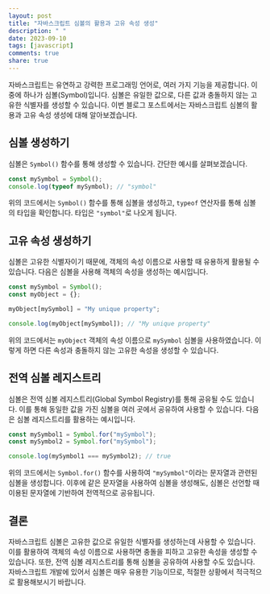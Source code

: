 ```yaml
---
layout: post
title: "자바스크립트 심볼의 활용과 고유 속성 생성"
description: " "
date: 2023-09-10
tags: [javascript]
comments: true
share: true
---
```


자바스크립트는 유연하고 강력한 프로그래밍 언어로, 여러 가지 기능을 제공합니다. 이 중에 하나가 심볼(Symbol)입니다. 
심볼은 유일한 값으로, 다른 값과 충돌하지 않는 고유한 식별자를 생성할 수 있습니다. 이번 블로그 포스트에서는 자바스크립트 심볼의 활용과 고유 속성 생성에 대해 알아보겠습니다.

## 심볼 생성하기
심볼은 `Symbol()` 함수를 통해 생성할 수 있습니다. 간단한 예시를 살펴보겠습니다.

```javascript
const mySymbol = Symbol();
console.log(typeof mySymbol); // "symbol"
```

위의 코드에서는 `Symbol()` 함수를 통해 심볼을 생성하고, `typeof` 연산자를 통해 심볼의 타입을 확인합니다. 타입은 `"symbol"`로 나오게 됩니다.

## 고유 속성 생성하기
심볼은 고유한 식별자이기 때문에, 객체의 속성 이름으로 사용할 때 유용하게 활용될 수 있습니다. 다음은 심볼을 사용해 객체의 속성을 생성하는 예시입니다.

```javascript
const mySymbol = Symbol();
const myObject = {};

myObject[mySymbol] = "My unique property";

console.log(myObject[mySymbol]); // "My unique property"
```

위의 코드에서는 `myObject` 객체의 속성 이름으로 `mySymbol` 심볼을 사용하였습니다. 이렇게 하면 다른 속성과 충돌하지 않는 고유한 속성을 생성할 수 있습니다.

## 전역 심볼 레지스트리
심볼은 전역 심볼 레지스트리(Global Symbol Registry)를 통해 공유될 수도 있습니다. 이를 통해 동일한 값을 가진 심볼을 여러 곳에서 공유하여 사용할 수 있습니다. 다음은 심볼 레지스트리를 활용하는 예시입니다.

```javascript
const mySymbol1 = Symbol.for("mySymbol");
const mySymbol2 = Symbol.for("mySymbol");

console.log(mySymbol1 === mySymbol2); // true
```

위의 코드에서는 `Symbol.for()` 함수를 사용하여 `"mySymbol"`이라는 문자열과 관련된 심볼을 생성합니다. 이후에 같은 문자열을 사용하여 심볼을 생성해도, 심볼은 선언할 때 이용된 문자열에 기반하여 전역적으로 공유됩니다.

## 결론
자바스크립트 심볼은 고유한 값으로 유일한 식별자를 생성하는데 사용할 수 있습니다. 이를 활용하여 객체의 속성 이름으로 사용하면 충돌을 피하고 고유한 속성을 생성할 수 있습니다. 또한, 전역 심볼 레지스트리를 통해 심볼을 공유하여 사용할 수도 있습니다. 자바스크립트 개발에 있어서 심볼은 매우 유용한 기능이므로, 적절한 상황에서 적극적으로 활용해보시기 바랍니다.